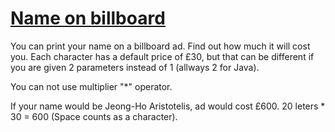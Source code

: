 # [Name on billboard](https://www.codewars.com/kata/name-on-billboard "https://www.codewars.com/kata/570e8ec4127ad143660001fd")

You can print your name on a billboard ad. Find out how much it will cost you. Each character has a
default price of £30, but that can be different if you are given 2 parameters instead of 1 (allways
2 for Java).

You can not use multiplier "*" operator.

If your name would be Jeong-Ho Aristotelis, ad would cost £600.
20 leters * 30 = 600 (Space counts as a character).